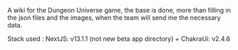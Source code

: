 A wiki for the Dungeon Universe game, the base is done, more than filling in the json files and the images, when the team will send me the necessary data.

Stack used : NextJS: v13.1.1 (not new beta app directory) + ChakraUi: v2.4.6